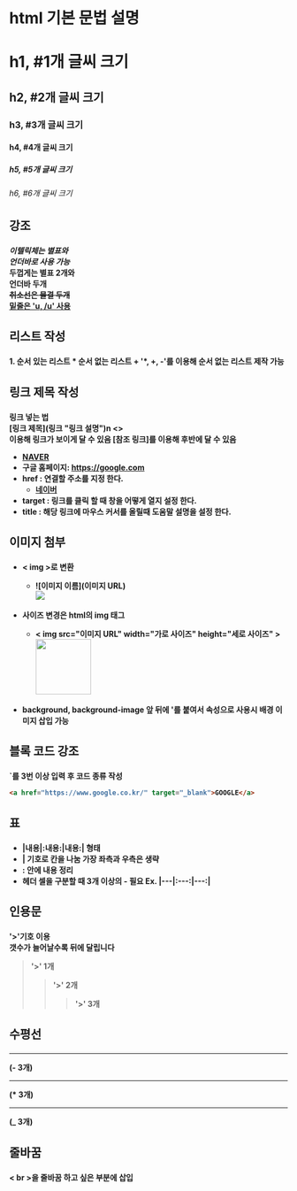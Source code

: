 <h1>html 기본 문법 설명</h1>



<!--제목 #의 개수에 따라 폰트 사이즈 변경 <h1>~<h6>로도 사용가능-->
# h1, #1개 글씨 크기 
## h2, #2개 글씨 크기 
### h3, #3개 글씨 크기 
#### h4, #4개 글씨 크기 
##### h5, #5개 글씨 크기 
###### h6, #6개 글씨 크기 



**<h2>강조**<br>
<h4>

   
*이텔릭체는 별표와*<br>
_언더바로 사용 가능_<br>
**두껍게는 별표 2개와**<br>
__언더바 두개__<br>
~~취소선은 물결 두개~~<br>
<u>밑줄은 'u, /u' 사용</u><br>

**<h2>리스트 작성**<br>
   <h4>
1. 순서 있는 리스트
    * 순서 없는 리스트
    + '*, +, -'를 이용해 순서 없는 리스트 제작 가능



**<h2>링크 제목 작성**<br>
<h4>
링크 넣는 법<br> 
[링크 제목](링크 "링크 설명")n <><br>
이용해 링크가 보이게 달 수 있음 [참조 링크]를 이용해 후반에 달 수 있음

* [NAVER](https://naver.com "링크 설명(title)을 작성하세요.")
* 구글 홈페이지: <https://google.com> <br>
* href : 연결할 주소를 지정 한다.<br>
    * <a href="https://naver.com"> 네이버</a> <br>
* target : 링크를 클릭 할 때 창을 어떻게 열지 설정 한다.<br>
* title : 해당 링크에 마우스 커서를 올릴때 도움말 설명을 설정 한다.


**<h2>이미지 첨부**<br>
<h4>

* < img >로 변환<br>
    * ![이미지 이름](이미지 URL)<br>
<img src="https://encrypted-tbn0.gstatic.com/images?q=tbn:ANd9GcQW0Z94iqO01RBz7uaesVFC5hG-J4y-ldNCHg&usqp=CAU"><br> 

* 사이즈 변경은 html의 img 태그<br>
    * < img src="이미지 URL" width="가로 사이즈" height="세로 사이즈" > <br>
<img src="https://encrypted-tbn0.gstatic.com/images?q=tbn:ANd9GcQW0Z94iqO01RBz7uaesVFC5hG-J4y-ldNCHg&usqp=CAU" width="100"><br>

* background, background-image 앞 뒤에 '를 붙여서 속성으로 사용시 배경 이미지 삽입 가능<br>


**<h2>블록 코드 강조**<br>
<h4>
`를 3번 이상 입력 후 코드 종류 작성


```html
<a href="https://www.google.co.kr/" target="_blank">GOOGLE</a> 
```


**<h2>표**<br>
<h4>

* |내용|:내용:|내용:| 형태
* | 기호로 칸을 나눔 가장 좌측과 우측은 생략 <br>
* : 안에 내용 정리 <br>
* 헤더 셀을 구분할 때 3개 이상의 - 필요
Ex. |---|:---:|---:|


**<h2>인용문**<br>
<h4>

'>'기호 이용 <br>
갯수가 늘어날수록 뒤에 달립니다
> '>' 1개
>> '>' 2개
>>> '>' 3개

**<h2>수평선**<br>
<h4>
   
---
(- 3개)

***
(* 3개)

___
(_ 3개)


**<h2>줄바꿈**<br>
<h4>
< br >을 줄바꿈 하고 싶은 부분에 삽입
